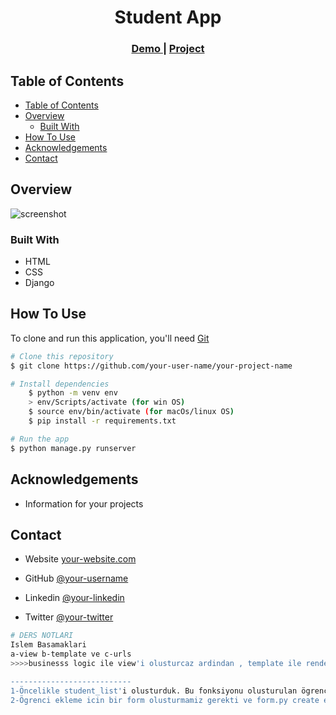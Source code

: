 <!-- Please update value in the {}  -->

<h1 align="center">Student App</h1>


<div align="center">
  <h3>
    <a href="https://{your-demo-link.your-domain}">
      Demo
    </a>
     | 
    <a href="https://{your-url-to-the-solution}">
      Project
    </a>
 
  </h3>
</div>

<!-- TABLE OF CONTENTS -->

## Table of Contents

- [Table of Contents](#table-of-contents)
- [Overview](#overview)
  - [Built With](#built-with)
- [How To Use](#how-to-use)
- [Acknowledgements](#acknowledgements)
- [Contact](#contact)

<!-- OVERVIEW -->

## Overview

![screenshot](https://user-images.githubusercontent.com/16707738/92399059-5716eb00-f132-11ea-8b14-bcacdc8ec97b.png)

### Built With

<!-- This section should list any major frameworks that you built your project using. Here are a few examples.-->

- HTML
- CSS
- Django

## How To Use

<!-- This is an example, please update according to your application -->

To clone and run this application, you'll need [Git](https://git-scm.com) 
```bash
# Clone this repository
$ git clone https://github.com/your-user-name/your-project-name

# Install dependencies
    $ python -m venv env
    > env/Scripts/activate (for win OS)
    $ source env/bin/activate (for macOs/linux OS)
    $ pip install -r requirements.txt

# Run the app
$ python manage.py runserver
```

## Acknowledgements
- Information for your projects

## Contact

- Website [your-website.com](https://{your-web-site-link})
- GitHub [@your-username](https://{github.com/your-usermame})

- Linkedin [@your-linkedin](https://{linkedin.com/your-username})
- Twitter [@your-twitter](https://{twitter.com/your-username})


```bash
# DERS NOTLARI
Islem Basamaklari
a-view b-template ve c-urls
>>>>businesss logic ile view'i olusturcaz ardindan , template ile render edecegiz, urls ile yolunu gösterecegiz.

---------------------------
1-Öncelikle student_list'i olusturduk. Bu fonksiyonu olusturulan ögrencileri görmek icin yazdik. Ögrencileri student_list.html template'i sayesinde gördük. 
2-Ögrenci ekleme icin bir form olusturmamiz gerekti ve form.py create edip icersinie StudentForm class'i olusturduk ve tüm fieldleri cagirdik.
```